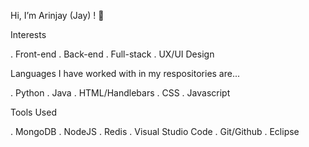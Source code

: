 Hi, I’m Arinjay (Jay) ! 👋

Interests

. Front-end
. Back-end
. Full-stack
. UX/UI Design

Languages I have worked with in my respositories are...

. Python
. Java
. HTML/Handlebars
. CSS
. Javascript

Tools Used

. MongoDB
. NodeJS
. Redis
. Visual Studio Code
. Git/Github
. Eclipse